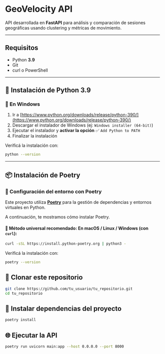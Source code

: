 # GeoVelocity API

API desarrollada en **FastAPI** para análisis y comparación de sesiones geográficas usando clustering y métricas de movimiento.

---

## Requisitos

- Python **3.9**
- Git
- curl o PowerShell

---

## 🐍 Instalación de Python 3.9

### 🔧 En Windows

1. Ir a [https://www.python.org/downloads/release/python-390/](https://www.python.org/downloads/release/python-390/)
2. Descargar el instalador de Windows (ej: `Windows installer (64-bit)`)
3. Ejecutar el instalador y **activar la opción** ✅ `Add Python to PATH`
4. Finalizar la instalación

Verificá la instalación con:

```bash
python --version
```

---

## 📦 Instalación de Poetry

### 🚀 Configuración del entorno con Poetry

Este proyecto utiliza [**Poetry**](https://python-poetry.org/) para la gestión de dependencias y entornos virtuales en Python.

A continuación, te mostramos cómo instalar Poetry.

#### 🔧 Método universal recomendado: En macOS / Linux / Windows (con `curl`):
```bash
curl -sSL https://install.python-poetry.org | python3 -
```

Verificá la instalación con:

```bash
poetry --version
```

## 📁 Clonar este repositorio

```bash
git clone https://github.com/tu_usuario/tu_repositorio.git
cd tu_repositorio
```

## 🧩 Instalar dependencias del proyecto

```bash
poetry install
```

## 🌐 Ejecutar la API

```bash
poetry run uvicorn main:app --host 0.0.0.0 --port 8000
```